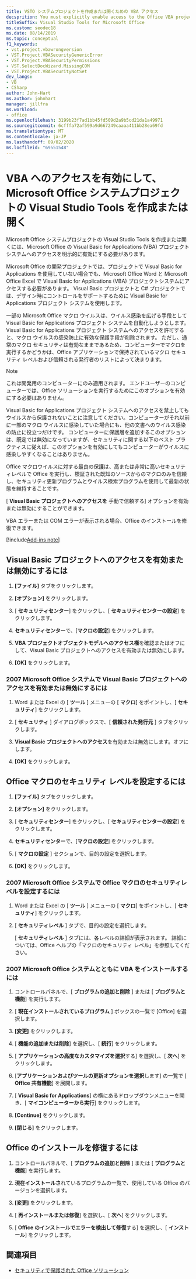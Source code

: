 ```yaml
---
title: VSTO システムプロジェクトを作成または開くための VBA アクセス
decsprition: You must explicitly enable access to the Office VBA project system before you can create or open a Visual Studio Tools for Office system project
titleSuffix: Visual Studio Tools for Microsoft Office
ms.custom: seodec18
ms.date: 08/14/2019
ms.topic: conceptual
f1_keywords:
- vst.project.vbawrongversion
- VST.Project.VBASecurityGenericError
- VST.Project.VBASecurityPermissions
- VST.SelectDocWizard.MissingCOM
- VST.Project.VBASecurityNotSet
dev_langs:
- VB
- CSharp
author: John-Hart
ms.author: johnhart
manager: jillfra
ms.workload:
- office
ms.openlocfilehash: 3199b23f7ad1bb45fd509d2a9b5cd21da1a49971
ms.sourcegitcommit: 6cfffa72af599a9d667249caaaa411bb28ea69fd
ms.translationtype: MT
ms.contentlocale: ja-JP
ms.lasthandoff: 09/02/2020
ms.locfileid: "69551548"
---
```

# <a name="enable-access-to-vba-to-create-or-open-a-visual-studio-tools-for-the-microsoft-office-system-project"></a>VBA へのアクセスを有効にして、Microsoft Office システムプロジェクトの Visual Studio Tools を作成または開く

Microsoft Office システムプロジェクトの Visual Studio Tools を作成または開くには、Microsoft Office の Visual Basic for Applications (VBA) プロジェクトシステムへのアクセスを明示的に有効にする必要があります。

 Microsoft Office の開発プロジェクトでは、プロジェクトで Visual Basic for Applications を使用していない場合でも、Microsoft Office Word と Microsoft Office Excel で Visual Basic for Applications (VBA) プロジェクトシステムにアクセスする必要があります。 Visual Basic プロジェクトと C# プロジェクトでは、デザイン時にコントロールをサポートするために Visual Basic for Applications プロジェクト システムを使用します。

 一部の Microsoft Office マクロ ウイルスは、ウイルス感染を広げる手段として Visual Basic for Applications プロジェクト システムを自動化しようとします。 Visual Basic for Applications プロジェクト システムへのアクセスを許可すると、マクロ ウイルスの感染防止に有効な保護手段が削除されます。 ただし、通常のマクロ セキュリティは有効なままであるため、コンピューターでマクロを実行するかどうかは、Office アプリケーションで保持されているマクロ セキュリティ レベルおよび信頼される発行者のリストによって決まります。

> [!NOTE]
> これは開発用のコンピューターにのみ適用されます。 エンドユーザーのコンピューターでは、Office ソリューションを実行するためにこのオプションを有効にする必要はありません。

 Visual Basic for Applications プロジェクト システムへのアクセスを禁止してもウイルスから保護されないことに注意してください。コンピューターがそれ以前に一部のマクロ ウイルスに感染していた場合にも、他の文書へのウイルス感染の防止に役立つだけです。 コンピューターに保護層を追加するこのオプションは、既定では無効になっていますが、セキュリティに関する以下のベスト プラクティスに従えば、このオプションを有効にしてもコンピューターがウイルスに感染しやすくなることはありません。

 Office マクロウイルスに対する最良の保護は、高または非常に高いセキュリティレベルで Office を実行し、検証された既知のソースからのマクロのみを信頼し、セキュリティ更新プログラムとウイルス検索プログラムを使用して最新の状態を維持することです。

 [ **Visual Basic プロジェクトへのアクセスを** 手動で信頼する] オプションを有効または無効にすることができます。

 VBA エラーまたは COM エラーが表示される場合、Office のインストールを修復できます。

[!include[Add-ins note](includes/addinsnote.md)]

## <a name="to-enable-or-disable-access-to-visual-basic-projects"></a>Visual Basic プロジェクトへのアクセスを有効または無効にするには

1. **[ファイル]** タブをクリックします。

2. **[オプション]** をクリックします。

3. [ **セキュリティセンター**] をクリックし、[ **セキュリティセンターの設定**] をクリックします。

4. **セキュリティセンター**で、[**マクロの設定**] をクリックします。

5. **VBA プロジェクトオブジェクトモデルへのアクセス権**を確認またはオフにして、Visual Basic プロジェクトへのアクセスを有効または無効にします。

6. **[OK]** をクリックします。

### <a name="to-enable-or-disable-access-to-visual-basic-projects-with-the-2007-microsoft-office-system"></a>2007 Microsoft Office システムで Visual Basic プロジェクトへのアクセスを有効または無効にするには

1. Word または Excel の [ **ツール** ] メニューの [ **マクロ**] をポイントし、[ **セキュリティ**] をクリックします。

2. [ **セキュリティ** ] ダイアログボックスで、[ **信頼された発行元** ] タブをクリックします。

3. **Visual Basic プロジェクトへのアクセス**を有効または無効にします。オフにします。

4. **[OK]** をクリックします。

## <a name="to-set-your-office-macro-security-level"></a>Office マクロのセキュリティ レベルを設定するには

1. **[ファイル]** タブをクリックします。

2. **[オプション]** をクリックします。

3. [ **セキュリティセンター**] をクリックし、[ **セキュリティセンターの設定**] をクリックします。

4. **セキュリティセンター**で、[**マクロの設定**] をクリックします。

5. [ **マクロの設定** ] セクションで、目的の設定を選択します。

6. **[OK]** をクリックします。

### <a name="to-set-your-office-macro-security-level-with-the-2007-microsoft-office-system"></a>2007 Microsoft Office システムで Office マクロのセキュリティレベルを設定するには

1. Word または Excel の [ **ツール** ] メニューの [ **マクロ**] をポイントし、[ **セキュリティ**] をクリックします。

2. [ **セキュリティレベル** ] タブで、目的の設定を選択します。

    [ **セキュリティレベル** ] タブには、各レベルの詳細が表示されます。 詳細については、Office ヘルプの「マクロのセキュリティ レベル」を参照してください。

### <a name="to-install-vba-with-the-2007-microsoft-office-system"></a>2007 Microsoft Office システムとともに VBA をインストールするには

1. コントロールパネルで、[ **プログラムの追加と削除** ] または [ **プログラムと機能**] を実行します。

2. [ **現在インストールされているプログラム** ] ボックスの一覧で [Office] を選択します。

3. **[変更]** をクリックします。

4. [ **機能の追加または削除**] を選択し、[ **続行**] をクリックします。

5. [ **アプリケーションの高度なカスタマイズを選択**する] を選択し、[ **次へ**] をクリックします。

6. [**アプリケーションおよびツールの更新オプションを選択**します] の一覧で [ **Office 共有機能**] を展開します。

7. [ **Visual Basic for Applications**] の横にあるドロップダウンメニューを開き、[ **マイコンピューターから実行**] をクリックします。

8. **[Continue]** をクリックします。

9. **[閉じる]** をクリックします。

## <a name="to-repair-your-installation-of-office"></a>Office のインストールを修復するには

1. コントロールパネルで、[ **プログラムの追加と削除** ] または [ **プログラムと機能**] を実行します。

2. **現在インストールさ**れているプログラムの一覧で、使用している Office のバージョンを選択します。

3. **[変更]** をクリックします。

4. [ **再インストールまたは修復**] を選択し、[ **次へ**] をクリックします。

5. [ **Office のインストールでエラーを検出して修復**する] を選択し、[ **インストール**] をクリックします。

## <a name="see-also"></a>関連項目
- [セキュリティで保護された Office ソリューション](../vsto/securing-office-solutions.md)
